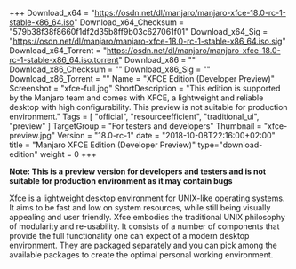 +++
Download_x64 = "https://osdn.net/dl/manjaro/manjaro-xfce-18.0-rc-1-stable-x86_64.iso"
Download_x64_Checksum = "579b38f38f8660f1df2d35b8ff9b03c627061f01"
Download_x64_Sig = "https://osdn.net/dl/manjaro/manjaro-xfce-18.0-rc-1-stable-x86_64.iso.sig"
Download_x64_Torrent = "https://osdn.net/dl/manjaro/manjaro-xfce-18.0-rc-1-stable-x86_64.iso.torrent"
Download_x86 = ""
Download_x86_Checksum = ""
Download_x86_Sig = ""
Download_x86_Torrent = ""
Name = "XFCE Edition (Developer Preview)"
Screenshot = "xfce-full.jpg"
ShortDescription = "This edition is supported by the Manjaro team and comes with XFCE, a lightweight and reliable desktop with high configurability. This preview is not suitable for production environment."
Tags = [ "official", "resourceefficient", "traditional_ui", "preview" ]
TargetGroup = "For testers and developers"
Thumbnail = "xfce-preview.jpg"
Version = "18.0-rc-1"
date = "2018-10-08T22:16:00+02:00"
title = "Manjaro XFCE Edition (Developer Preview)"
type="download-edition"
weight = 0
+++

**Note: This is a preview version for developers and testers and is not suitable for production environment as it may contain bugs**

Xfce is a lightweight desktop environment for UNIX-like operating systems. It aims to be fast and low on system resources, while still being visually appealing and user friendly. Xfce embodies the traditional UNIX philosophy of modularity and re-usability. It consists of a number of components that provide the full functionality one can expect of a modern desktop environment. They are packaged separately and you can pick among the available packages to create the optimal personal working environment.
